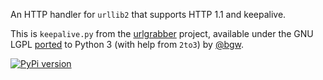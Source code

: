 An HTTP handler for `urllib2` that supports HTTP 1.1 and keepalive.

This is `keepalive.py` from the [urlgrabber](https://pypi.python.org/pypi/urlgrabber) project, 
available under the GNU LGPL [ported](http://pastie.org/2388246#2-3,8-9) to Python 3 (with help 
from `2to3`) by [@bgw](https://github.com/bgw).

[![PyPi version](https://badge.fury.io/py/keepalive.svg)](https://pypi.python.org/pypi/keepalive)
